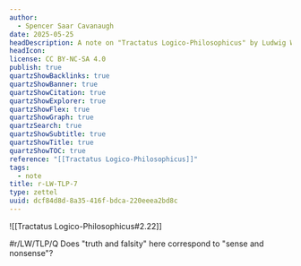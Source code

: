 ```yaml
---
author:
  - Spencer Saar Cavanaugh
date: 2025-05-25
headDescription: A note on "Tractatus Logico-Philosophicus" by Ludwig Wittgenstein
headIcon: 
license: CC BY-NC-SA 4.0
publish: true
quartzShowBacklinks: true
quartzShowBanner: true
quartzShowCitation: true
quartzShowExplorer: true
quartzShowFlex: true
quartzShowGraph: true
quartzSearch: true
quartzShowSubtitle: true
quartzShowTitle: true
quartzShowTOC: true
reference: "[[Tractatus Logico-Philosophicus]]"
tags:
  - note
title: r-LW-TLP-7
type: zettel
uuid: dcf84d8d-8a35-416f-bdca-220eeea2bd8c
---
```

![[Tractatus Logico-Philosophicus#2.22]]

#r/LW/TLP/Q Does "truth and falsity" here correspond to "sense and nonsense"?